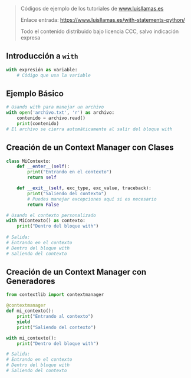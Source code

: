 > Códigos de ejemplo de los tutoriales de www.luisllamas.es
>
> Enlace entrada: https://www.luisllamas.es/with-statements-python/
>
> Todo el contenido distribuido bajo licencia CCC, salvo indicación expresa

## Introducción a `with`
```python
with expresión as variable:
    # Código que usa la variable
```


## Ejemplo Básico
```python
# Usando with para manejar un archivo
with open('archivo.txt', 'r') as archivo:
    contenido = archivo.read()
    print(contenido)
# El archivo se cierra automáticamente al salir del bloque with
```


## Creación de un Context Manager con Clases
```python
class MiContexto:
    def __enter__(self):
        print("Entrando en el contexto")
        return self

    def __exit__(self, exc_type, exc_value, traceback):
        print("Saliendo del contexto")
        # Puedes manejar excepciones aquí si es necesario
        return False

# Usando el contexto personalizado
with MiContexto() as contexto:
    print("Dentro del bloque with")
    
# Salida:
# Entrando en el contexto
# Dentro del bloque with
# Saliendo del contexto
```


## Creación de un Context Manager con Generadores
```python
from contextlib import contextmanager

@contextmanager
def mi_contexto():
    print("Entrando al contexto")
    yield
    print("Saliendo del contexto")

with mi_contexto():
    print("Dentro del bloque with")

# Salida:
# Entrando en el contexto
# Dentro del bloque with
# Saliendo del contexto
```


